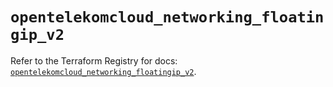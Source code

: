 # `opentelekomcloud_networking_floatingip_v2`

Refer to the Terraform Registry for docs: [`opentelekomcloud_networking_floatingip_v2`](https://registry.terraform.io/providers/opentelekomcloud/opentelekomcloud/1.36.48/docs/resources/networking_floatingip_v2).
